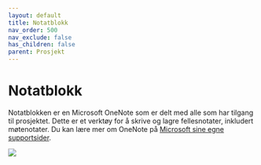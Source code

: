 ```yaml
---
layout: default
title: Notatblokk
nav_order: 500
nav_exclude: false
has_children: false
parent: Prosjekt
---
```


# Notatblokk

Notatblokken er en Microsoft OneNote som er delt med alle som har tilgang til prosjektet. Dette er et verktøy for å skrive og lagre fellesnotater, inkludert møtenotater. Du kan lære mer om OneNote på [Microsoft sine egne supportsider](https://support.office.com/nb-NO/OneNote). 

![](./media/image77.png)
